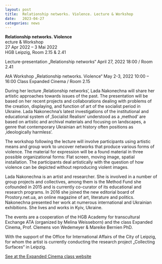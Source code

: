 ```yaml
---
layout: post
title:  Relationship networks. Violence. Lecture & Workshop
date:   2023-04-27
categories: news
---
```


<section markdown="1" class="EN">

**Relationship networks. Violence** <br>
ecture & Workshop<br>
27 Apr 2022 – 3 Mai 2022<br>
HGB Leipzig, Room 2.15 & 2.41  


Lecture-presentation „Relationship networks“
April 27, 2022
18:00 / Room 2.41

AtA Workshop „Relationship networks. Violence“
May 2-3, 2022
10:00 – 16:00
Class Expanded Cinema / Room 2.15


During her lecture ‚Relationship networks‘, Lada Nakonechna will share her artistic approaches towards issues of the past. The presentation will be based on her recent projects and collaborations dealing with problems of the creation, displaying, and function of art of the socialist period in Ukraine. Lada Nakonechna’s latest investigations of the institutional and educational system of ‚Socialist Realism‘ understood as a ‚method‘ are based on artistic and archival materials and focusing on landscapes, a genre that contemporary Ukrainian art history often positions as ‚ideologically harmless‘.

The workshop following the lecture will involve participants using artistic means and group work to uncover networks that produce various forms of violence. The material for expression will be a found material in three possible organizational forms: Flat screen, moving image, spatial installation. The participants deal artistically with the question of how violence can be depicted without reproducing violent images.

Lada Nakonechna is an artist and researcher. She is involved in a number of group projects and collectives, among them is the Method Fund she cofounded in 2015 and is currently co-curator of its educational and research programs. In 2016 she joined the new editorial board of Prostory.net.ua, an online magazine of art, literature and politics. Nakonechna presented her work at numerous international and Ukrainian exhibitions. She lives and works in Kyiv, Ukraine.

The events are a cooperation of the HGB Academy for transcultural Exchange ATA (organized by Melina Weisseborn) and the class Expanded Cinema, Prof. Clemens von Wedemeyer & Mareike Bernien PhD.

With the support of the Office for International Affairs of the City of Leipzig, for whom the artist is currently conducting the research project „Collecting Surfaces“ in Leipzig.


[See at the Expanded Cinema class website](http://excine.net/lecture-workshop-lada-nakonechna/)

</section>

<section markdown="1" class="UKR">

</section>
